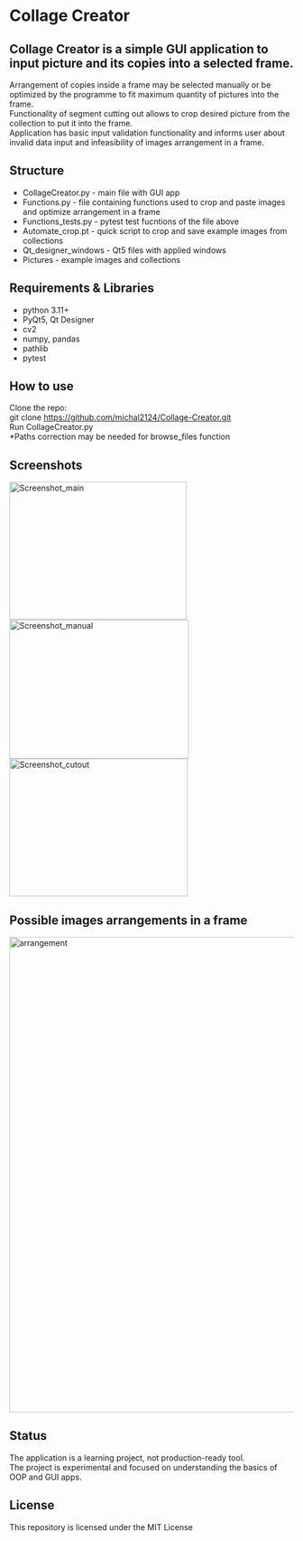 # Collage Creator
## Collage Creator is a simple GUI application to input picture and its copies into a selected frame.
Arrangement of copies inside a frame may be selected manually or be optimized by the programme to fit maximum quantity of pictures into the frame.<br>
Functionality of segment cutting out allows to crop desired picture from the collection to put it into the frame.<br>
Application has basic input validation functionality and informs user about invalid data input and infeasibility of images arrangement in a frame.

## Structure
- CollageCreator.py - main file with GUI app
- Functions.py - file containing functions used to crop and paste images and optimize arrangement in a frame
- Functions_tests.py - pytest test fucntions of the file above
- Automate_crop.pt - quick script to crop and save example images from collections
- Qt_designer_windows - Qt5 files with applied windows
- Pictures - example images and collections

## Requirements & Libraries
- python 3.11+
- PyQt5, Qt Designer
- cv2
- numpy, pandas
- pathlib
- pytest

## How to use
Clone the repo:<br>
git clone https://github.com/michal2124/Collage-Creator.git<br>
Run CollageCreator.py<br>
*Paths correction may be needed for browse_files function

## Screenshots
<img width="314" height="244" alt="Screenshot_main" src="https://github.com/user-attachments/assets/19a37401-e611-4c2f-9ced-44779fbe7ed8" />

<img width="318" height="246" alt="Screenshot_manual" src="https://github.com/user-attachments/assets/421c7a83-4604-4fdd-9fa1-6d5d1342f051" />

<img width="316" height="244" alt="Screenshot_cutout" src="https://github.com/user-attachments/assets/7c5a93dc-accd-4708-88c2-b83d26aed7ba" />

## Possible images arrangements in a frame
<img width="1481" height="842" alt="arrangement" src="https://github.com/user-attachments/assets/0d70f97e-01be-482b-9374-813887ea1d4b" />


## Status
The application is a learning project, not production-ready tool.<br>
The project is experimental and focused on understanding the basics of OOP and GUI apps.

## License
This repository is licensed under the MIT License
